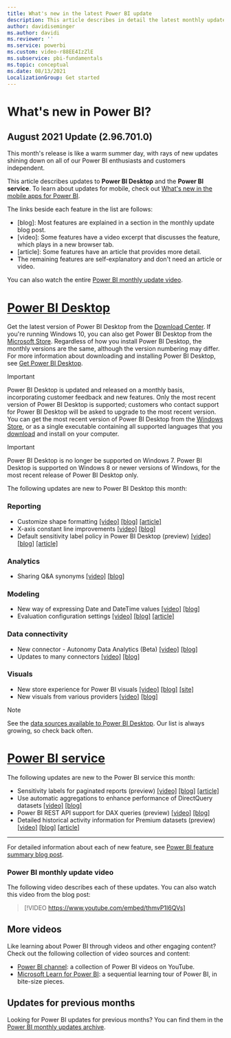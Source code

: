 ```yaml
---
title: What's new in the latest Power BI update
description: This article describes in detail the latest monthly update for Power BI.
author: davidiseminger
ms.author: davidi
ms.reviewer: ''
ms.service: powerbi
ms.custom: video-r88EE4IzZlE
ms.subservice: pbi-fundamentals
ms.topic: conceptual
ms.date: 08/13/2021
LocalizationGroup: Get started
---
```

# What's new in Power BI?

## August 2021 Update (2.96.701.0)

This month's release is like a warm summer day, with rays of new updates shining down on all of our Power BI enthusiasts and customers independent. 

This article describes updates to **Power BI Desktop** and the **Power BI service**. To learn about updates for mobile, check out [What's new in the mobile apps for Power BI](../consumer/mobile/mobile-whats-new-in-the-mobile-apps.md).

The links beside each feature in the list are follows:

* \[blog\]: Most features are explained in a section in the monthly update blog post.
* \[video\]: Some features have a video excerpt that discusses the feature, which plays in a new browser tab.
* \[article\]: Some features have an article that provides more detail.
* The remaining features are self-explanatory and don't need an article or video.

You can also watch the entire [Power BI monthly update video](#power-bi-monthly-update-video).

# [Power BI Desktop](#tab/powerbi-desktop)

Get the latest version of Power BI Desktop from the [Download Center](https://www.microsoft.com/download/details.aspx?id=58494). If you're running Windows 10, you can also get Power BI Desktop from the [Microsoft Store](https://aka.ms/pbidesktopstore). Regardless of how you install Power BI Desktop, the monthly versions are the same, although the version numbering may differ. For more information about downloading and installing Power BI Desktop, see [Get Power BI Desktop](desktop-get-the-desktop.md). 

> [!IMPORTANT]
> Power BI Desktop is updated and released on a monthly basis, incorporating customer feedback and new features. Only the most recent version of Power BI Desktop is supported; customers who contact support for Power BI Desktop will be asked to upgrade to the most recent version. 
> You can get the most recent version of Power BI Desktop from the [Windows Store](https://aka.ms/pbidesktopstore), or as a single executable containing all supported languages that you [download](https://www.microsoft.com/download/details.aspx?id=58494) and install on your computer.

> [!IMPORTANT]
> Power BI Desktop is no longer be supported on Windows 7. Power BI Desktop is supported on Windows 8 or newer versions of Windows, for the most recent release of Power BI Desktop only.

The following updates are new to Power BI Desktop this month:


### Reporting
* Customize shape formatting  [[video]](https://youtu.be/thmvP1I6QVs?t=18)  [[blog]](https://powerbi.microsoft.com/blog/power-bi-august-2021-feature-summary/#post-16859-_Toc79419583)  [[article]](../visuals/power-bi-visualization-small-multiples.md)
* X-axis constant line improvements [[video]](https://youtu.be/thmvP1I6QVs?t=47)   [[blog]](https://powerbi.microsoft.com/blog/power-bi-august-2021-feature-summary/#post-16859-_Toc79419584) 
* Default sensitivity label policy in Power BI Desktop (preview)  [[video]](https://youtu.be/thmvP1I6QVs?t=77)  [[blog]](https://powerbi.microsoft.com/blog/power-bi-august-2021-feature-summary/#post-16859-_Toc79419585)  [[article]](../admin/service-security-sensitivity-label-overview.md)

### Analytics
* Sharing Q&A synonyms  [[video]](https://youtu.be/thmvP1I6QVs?t=99)  [[blog]](https://powerbi.microsoft.com/blog/power-bi-august-2021-feature-summary/#post-16859-_Toc79419587) 

### Modeling
* New way of expressing Date and DateTime values   [[video]](https://youtu.be/thmvP1I6QVs?t=133)  [[blog]](https://powerbi.microsoft.com/blog/power-bi-august-2021-feature-summary/#post-16859-_Toc79419591)  
* Evaluation configuration settings [[video]](https://youtu.be/thmvP1I6QVs?t=258) [[blog]](https://powerbi.microsoft.com/blog/power-bi-august-2021-feature-summary/#post-16859-_Toc79419592)  [[article]](../create-reports/desktop-evaluation-configuration.md)


### Data connectivity
* New connector - Autonomy Data Analytics (Beta)  [[video]](https://youtu.be/thmvP1I6QVs?t=414)  [[blog]](https://powerbi.microsoft.com/blog/power-bi-august-2021-feature-summary/#post-16859-_Toc79419595)
* Updates to many connectors [[video]](https://youtu.be/thmvP1I6QVs?t=375)  [[blog]](https://powerbi.microsoft.com/blog/power-bi-august-2021-feature-summary/#post-16859-_Toc79419593) 


### Visuals
* New store experience for Power BI visuals [[video]](https://youtu.be/thmvP1I6QVs?t=828)  [[blog]](https://powerbi.microsoft.com/blog/power-bi-august-2021-feature-summary/#post-16859-_Toc79419608)  [[site]](https://appsource.microsoft.com/marketplace/apps?product=power-bi-visuals) 
* New visuals from various providers [[video]](https://youtu.be/thmvP1I6QVs?t=848)  [[blog]](https://powerbi.microsoft.com/blog/power-bi-august-2021-feature-summary/#post-16859-_Toc79419609)



> [!NOTE]
> See the [data sources available to Power BI Desktop](../connect-data/desktop-data-sources.md). Our list is always growing, so check back often.


# [Power BI service](#tab/powerbi-service)

The following updates are new to the Power BI service this month:


* Sensitivity labels for paginated reports (preview)  [[video]](https://youtu.be/thmvP1I6QVs?t=472)  [[blog]](https://powerbi.microsoft.com/blog/power-bi-august-2021-feature-summary/#post-16859-_Toc79419601)  [[article]](../admin/service-security-sensitivity-label-overview.md)
* Use automatic aggregations to enhance performance of DirectQuery datasets  [[video]](https://youtu.be/thmvP1I6QVs?t=494)  [[blog]](https://powerbi.microsoft.com/blog/power-bi-august-2021-feature-summary/#post-16859-_Toc79419602)
* Power BI REST API support for DAX queries (preview)  [[video]](https://youtu.be/thmvP1I6QVs?t=712)  [[blog]](https://powerbi.microsoft.com/blog/power-bi-august-2021-feature-summary/#post-16859-_Toc79419603)
* Detailed historical activity information for Premium datasets (preview)  [[video]](https://youtu.be/thmvP1I6QVs?t=754)  [[blog]](https://powerbi.microsoft.com/blog/power-bi-august-2021-feature-summary/#post-16859-_Toc79419604)  [[article]](../transform-model/log-analytics/desktop-log-analytics-overview.md)


---


For detailed information about each of new feature, see [Power BI feature summary blog post](https://powerbi.microsoft.com/blog/power-bi-august-2021-feature-summary/).


### Power BI monthly update video
The following video describes each of these updates. You can also watch this video from the blog post:

> [!VIDEO https://www.youtube.com/embed/thmvP1I6QVs]

## More videos

Like learning about Power BI through videos and other engaging content? Check out the following collection of video sources and content:

-   [Power BI channel](https://www.youtube.com/user/mspowerbi): a collection of Power BI videos on YouTube.
-   [Microsoft Learn for Power BI](/learn/powerplatform/power-bi?WT.mc_id=powerbi_landingpage-docs-link): a sequential learning tour of Power BI, in bite-size pieces.

## Updates for previous months

Looking for Power BI updates for previous months? You can find them in the [Power BI monthly updates archive](desktop-latest-update-archive.md).
